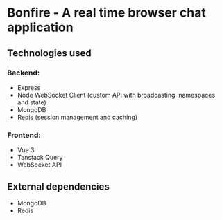 # Bonfire - A real time browser chat application 

## Technologies used

### Backend:

- Express
- Node WebSocket Client (custom API with broadcasting, namespaces and state)
- MongoDB
- Redis (session management and caching)

### Frontend:

- Vue 3
- Tanstack Query
- WebSocket API

## External dependencies

- MongoDB
- Redis
